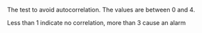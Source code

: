The test to avoid autocorrelation. The values are between 0 and 4.

Less than 1 indicate no correlation, more than 3 cause an alarm